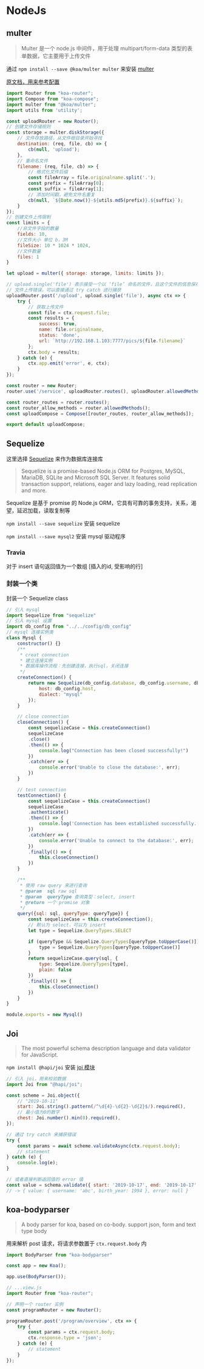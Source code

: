 # NodeJs


## multer

> Multer 是一个 node.js 中间件，用于处理 multipart/form-data 类型的表单数据，它主要用于上传文件

通过 `npm install --save @koa/multer multer` 来安装 [multer](https://github.com/koajs/multer)

[原文档，用来参考配置](https://github.com/expressjs/multer/blob/master/doc/README-zh-cn.md)

```js
import Router from "koa-router";
import Compose from "koa-compose";
import multer from "@koa/multer";
import utils from 'utility';

const uploadRouter = new Router();
// 创建文件存储规则
const storage = multer.diskStorage({
    // 文件存放路径，从文件根目录开始寻找
    destination: (req, file, cb) => {
        cb(null, 'upload');
    },
    // 重命名文件
    filename: (req, file, cb) => {
        // 格式化文件后缀
        const fileArray = file.originalname.split('.');
        const prefix = fileArray[0];
        const suffix = fileArray[1];
        // 添加时间戳，避免文件名重复
        cb(null, `${Date.now()}-${utils.md5(prefix)}.${suffix}`);
    }
});
// 创建文件上传限制
const limits = {
    //非文件字段的数量
    fields: 10,
    //文件大小 单位 b，3M
    fileSize: 10 * 1024 * 1024,
    //文件数量
    files: 1
}

let upload = multer({ storage: storage, limits: limits });

// upload.single('file') 表示接受一个以 ‘file’ 命名的文件，且这个文件的信息保存在 ctx.request.file 字段内
// 文件上传错误，可以直接通过 try catch 进行捕获
uploadRouter.post('/upload', upload.single('file'), async ctx => {
    try {
        // 获取上传文件
        const file = ctx.request.file;
        const results = {
            success: true,
            name: file.originalname,
            status: 'done',
            url: `http://192.168.1.103:7777/pics/${file.filename}`
        };
        ctx.body = results;
    } catch (e) {
        ctx.app.emit('error', e, ctx);
    }
});

const router = new Router;
router.use('/service', uploadRouter.routes(), uploadRouter.allowedMethods());

const router_routes = router.routes();
const router_allow_methods = router.allowedMethods();
const uploadCompose = Compose([router_routes, router_allow_methods]);

export default uploadCompose;
```


## Sequelize

这里选择 [Sequelize](https://github.com/demopark/sequelize-docs-Zh-CN/blob/master/getting-started.md) 来作为数据库连接库

> Sequelize is a promise-based Node.js ORM for Postgres, MySQL, MariaDB, SQLite and Microsoft SQL Server. It features solid transaction support, relations, eager and lazy loading, read replication and more.

Sequelize 是基于 promise 的 Node.js ORM，它具有可靠的事务支持，关系，渴望，延迟加载，读取复制等

`npm install --save sequelize` 安装 sequelize

`npm install --save mysql2` 安装 mysql 驱动程序

### Travia

对于 insert 语句返回值为一个数组 [插入的id, 受影响的行]

### 封装一个类

封装一个 Sequelize class

```js
// 引入 mysql
import Sequelize from "sequelize"
// 引入 mysql 设置
import db_config from "../../config/db_config"
// mysql 连接实例类
class Mysql {
    constructor() {}
    /**
     * creat connection
     * 建立连接实例
     * 数据库操作流程：先创建连接，执行sql，关闭连接
     */
    createConnection() {
        return new Sequelize(db_config.database, db_config.username, db_config.password, {
            host: db_config.host,
            dialect: "mysql"
        });
    }

    // close connection
    closeConnection() {
        const sequelizeCase = this.createConnection()
        sequelizeCase
        .close()
        .then(() => {
            console.log("Connection has been closed successfully!")
        })
        .catch(err => {
            console.error('Unable to close the database:', err);
        })
    }

    // test connection
    testConnection() {
        const sequelizeCase = this.createConnection()
        sequelizeCase
        .authenticate()
        .then(() => {
            console.log('Connection has been established successfully.');
        })
        .catch(err => {
            console.error('Unable to connect to the database:', err);
        })
        .finally(() => {
            this.closeConnection()
        })
    }

    /**
     * 使用 raw query 来进行查询
     * @param  sql raw sql
     * @param  queryType 查询类型：select, insert
     * @return 一个 promise 对象
     */
    query({sql: sql, queryType: queryType}) {
        const sequelizeCase = this.createConnection();
        // 默认为 select，可以为 insert
        let type = Sequelize.QueryTypes.SELECT

        if (queryType && Sequelize.QueryTypes[queryType.toUpperCase()]) {
            type = Sequelize.QueryTypes[queryType.toUpperCase()]
        }
        return sequelizeCase.query(sql, {
            type: Sequelize.QueryTypes[type],
            plain: false
        })
        .finally(() => {
            this.closeConnection()
        })
    }
}

module.exports = new Mysql()
```

## Joi

> The most powerful schema description language and data validator for JavaScript.

`npm install @hapi/joi` 安装 [joi 模块](https://hapi.dev/family/joi/?v=16.1.7)

```js
// 引入 joi，用来校验数据
import Joi from "@hapi/joi";

const scheme = Joi.object({
	// "2019-10-11"
    start: Joi.string().pattern(/^\d{4}-\d{2}-\d{2}$/).required(),
    // 最小值为0的数字
    chest: Joi.number().min(0).required(),
});

// 通过 try catch 来捕获错误
try {
    const params = await scheme.validateAsync(ctx.request.body);
    // statement
} catch (e) {
    console.log(e);
}

// 或者直接判断返回值的 error 值
const value = schema.validate({ start: '2019-10-17', end: '2019-10-17' });
// -> { value: { username: 'abc', birth_year: 1994 }, error: null }
```

## koa-bodyparser

> A body parser for koa, based on co-body. support json, form and text type body

用来解析 post 请求，将请求参数置于 `ctx.request.body` 内

```js
import BodyParser from "koa-bodyparser"

const app = new Koa();

app.use(BodyParser());

// ...view.js
import Router from "koa-router";

// 声明一个 router 实例
const programRouter = new Router();

programRouter.post('/program/overview', ctx => {
    try {
        const params = ctx.request.body;
        ctx.response.type = 'json';
    } catch (e) {
    	// statement
    }
});
```
